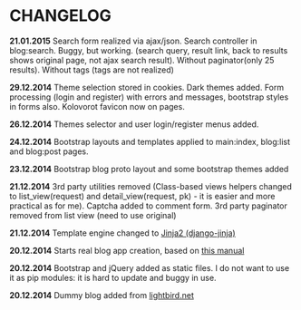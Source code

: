 # CHANGELOG #

**21.01.2015**
Search form realized via ajax/json. Search controller in blog:search.
Buggy, but working. (search query, result link, back to results shows original page, not ajax search result).
Without paginator(only 25 results).
Without tags (tags are not realized)

**29.12.2014**
Theme selection stored in cookies. 
Dark themes added. 
Form processing (login and register) with errors and messages, bootstrap styles in forms also.
Kolovorot favicon now on pages.

**26.12.2014**
Themes selector and user login/register menus added.

**24.12.2014**
Bootstrap layouts and templates applied to main:index, blog:list and blog:post pages.

**23.12.2014**
Bootstrap blog proto layout and some bootstrap themes added

**21.12.2014**
3rd party utilities removed (Class-based views helpers changed to list_view(request) 
and detail_view(request, pk) - it is easier and more practical as for me).
Captcha added to comment form. 3rd party paginator removed from list view (need to use original)

**21.12.2014**
Template engine changed to [Jinja2 (django-jinja)](http://niwibe.github.io/django-jinja/) 

**20.12.2014**
Starts real blog app creation, based on [this manual](http://yiiframework.ru/doc/blog/ru/start.overview) 

**20.12.2014**
Bootstrap and jQuery added as static files. I do not want to use it as pip modules: 
it is hard to update and buggy in use.

**20.12.2014**
Dummy blog added from [lightbird.net](http://lightbird.net/dbe2/blog.html)
